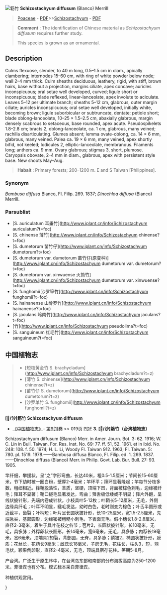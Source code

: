 <img src=http://flora.huh.harvard.edu/FloraData/002/Vol22/CH/ch-sha-14.gif>簕竹 **Schizostachyum diffusum** (Blanco) Merrill

> [Poaceae](http://www.iplant.cn/info/Poaceae?t=foc) - [PDF](http://www.iplant.cn/foc/pdf/Poaceae.pdf)>>[Schizostachyum](http://www.iplant.cn/info/Schizostachyum?t=foc) - [PDF](http://www.iplant.cn/foc/pdf/Schizostachyum.pdf)


> **Comment** : 
> The identification of Chinese material as *Schizostachyum diffusum* requires further study.
>
> This species is grown as an ornamental.

## Description

Culms flexuose, slender, to 40 m long, 0.5–1.5 cm in diam., apically clambering; internodes 15–60 cm, with ring of white powder below node; wall 2–4 mm thick. Culm sheaths deciduous, leathery, rigid, with stiff, brown hairs, base without a projection, margins ciliate, apex concave; auricles inconspicuous; oral setae well developed, curved; ligule short or inconspicuous; blade reflexed, linear-lanceolate, apex involute to aciculate. Leaves 5–12 per ultimate branch; sheaths 5–12 cm, glabrous, outer margin ciliate; auricles inconspicuous; oral setae well developed, initially white, becoming brown; ligule suborbicular or subtruncate, dentate; petiole short; blade oblong-lanceolate, 10–25 × 1.5–2.5 cm, abaxially glabrous, margin densely scabrous to setaceous, base rounded, apex acute. Pseudospikelets 1.8–2.8 cm; bracts 2, oblong-lanceolate, ca. 1 cm, glabrous, many veined; rachilla disarticulating. Glumes absent; lemma ovate-oblong, ca. 14 × 6 mm, glabrous, many veined. Palea ca. 19 × 6 mm, many veined, apex shortly bifid, not keeled; lodicules 2, elliptic-lanceolate, membranous. Filaments long; anthers ca. 9 mm. Ovary glabrous; stigmas 3, short, plumose. Caryopsis obovate, 2–4 mm in diam., glabrous, apex with persistent style base. New shoots May–Aug.


> **Habait** : 
> Primary forests; 200–1200 m. E and S Taiwan [Philippines].

### Synonym
*Bambusa diffusa* Blanco, Fl. Filip. 269. 1837; *Dinochloa diffusa* (Blanco) Merrill.



### Parsublist

* [S.  auriculatum  耳垂竹](http://www.iplant.cn/info/Schizostachyum auriculatum?t=foc)
* [S.  chinense  薄竹](http://www.iplant.cn/info/Schizostachyum chinense?t=foc)
* [S.  dumetorum  苗竹仔](http://www.iplant.cn/info/Schizostachyum dumetorum?t=foc)
* [S.  dumetorum var. dumetorum  苗竹仔(原变种)](http://www.iplant.cn/info/Schizostachyum dumetorum var. dumetorum?t=foc)
* [S.  dumetorum var. xinwuense  火筒竹](http://www.iplant.cn/info/Schizostachyum dumetorum var. xinwuense?t=foc)
* [S.  funghomii  沙罗箪竹](http://www.iplant.cn/info/Schizostachyum funghomii?t=foc)
* [S.  hainanense  山骨罗竹](http://www.iplant.cn/info/Schizostachyum hainanense?t=foc)
* [S.  jaculans  岭南竹](http://www.iplant.cn/info/Schizostachyum jaculans?t=foc)
* [竹](http://www.iplant.cn/info/Schizostachyum pseudolima?t=foc)
* [S.  sanguineum  红毛竹](http://www.iplant.cn/info/Schizostachyum sanguineum?t=foc)


## 中国植物志

> * [短枝黄金竹  S.  brachycladum](http://www.iplant.cn/info/Schizostachyum brachycladum?t=z)
> * [薄竹  S.  chinense](http://www.iplant.cn/info/Schizostachyum chinense?t=z)
> * [苗竹仔  S.  dumetorum](http://www.iplant.cn/info/Schizostachyum dumetorum?t=z)
> * [沙罗单竹  S.  funghomii](http://www.iplant.cn/info/Schizostachyum funghomii?t=z)


**[/沙]簕竹 Schizostachyum diffusum**

* [《中国植物志》](http://www.iplant.cn/frps)- [第9(1)卷](http://www.iplant.cn/frps/vol/9(1)) >> 019页 [PDF](http://www.iplant.cn/frps/pdf/9(1)/019.pdf)
**3. [/沙]簕竹（台湾植物志）**

Schizostachyum diffusum (Blanco) Merr. in Amer. Journ. Bot. 3: 62. 1916; W. C. Lin in Bull. Taiwan. For. Res. Inst. No. 69: 77. ff. 51, 52. 1961. et in ibid. No. 248: 108. f. 50. 1974; H. L. Li, Woody Fl. Taiwan 912. 1963; Fl. Taiwan. 5: 780. pl. 1519. 1978.——Bambusa diffusa Blanco, Fl. Filip. ed. 1. 269. 1837.——Dinochloa diffusa (Blanco) Merr. in Philip. Govt. Lab. Bur. Bull. 27: 93. 1905.

竿纤细，攀援状，呈“之”字形弯曲，长达40米，粗0.5-1.5厘米；节间长15-60厘米，节下幼时被一圈白粉，壁厚2-4毫米；竿环平；箨环显著隆起；竿每节分枝多数，粗细相近。箨鞘脱落性，革质，坚硬，顶端下凹，背面被棕色刺毛，边缘被纤毛；箨耳不显著；鞘口繸毛显著发达，弯曲；箨舌极低矮或不明显；箨片外翻，呈线状披针形，先端内卷成针状。小枝具叶5-12枚；叶鞘长5-12厘米，无毛，外侧边缘具纤毛；叶耳不明显，繸毛发达，幼时白色，老时则变为棕色；叶舌半圆形或近截平，齿裂；叶柄短；叶片呈长圆状披针形，长10-25厘米，宽1.5-2.5厘米，先端急尖，基部圆形，边缘密被粗糙小刺毛，下表面无毛。假小穗长1.8-2.8厘米，直径2-3毫米，着生于具叶花枝之各节；苞片2，长圆状披针形，长10毫米，无毛，具多脉；外稃卵状长圆形，长14毫米，宽6毫米，无毛，具多脉；内稃长19毫米，宽6毫米，顶端具2短裂，背部圆，无脊，具多脉；鳞被2，椭圆状披针形，膜质；花丝长，花药长9毫米；雌蕊长18毫米，子房无毛，花柱长，柱头3，短，羽毛状。颖果倒卵形，直径2-4毫米，无毛，顶端具宿存花柱。笋期5-8月。

产台湾。广泛生于原生林中，在台湾岛东部和南部的分布海拔高度为250-1200米。菲律宾也有分布。模式标本采自菲律宾。

种植供观赏用。



}